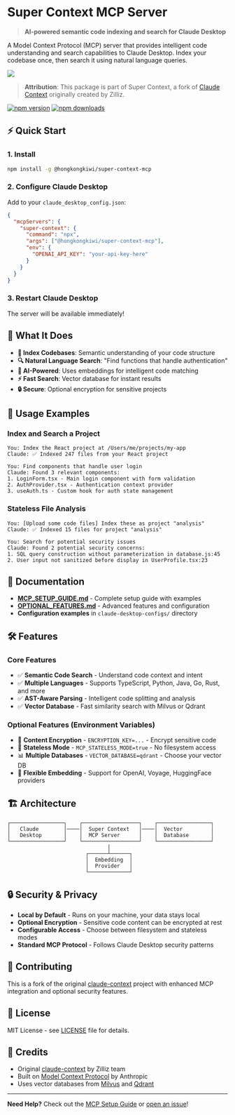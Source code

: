 # Super Context MCP Server

> **AI-powered semantic code indexing and search for Claude Desktop**

A Model Context Protocol (MCP) server that provides intelligent code understanding and search capabilities to Claude Desktop. Index your codebase once, then search it using natural language queries.

![](../../assets/super-context.png)

> **Attribution**: This package is part of Super Context, a fork of [Claude Context](https://github.com/zilliztech/claude-context) originally created by Zilliz.

[![npm version](https://img.shields.io/npm/v/@hongkongkiwi/super-context-mcp.svg)](https://www.npmjs.com/package/@hongkongkiwi/super-context-mcp)
[![npm downloads](https://img.shields.io/npm/dm/@hongkongkiwi/super-context-mcp.svg)](https://www.npmjs.com/package/@hongkongkiwi/super-context-mcp)

## ⚡ Quick Start

### 1. Install
```bash
npm install -g @hongkongkiwi/super-context-mcp
```

### 2. Configure Claude Desktop
Add to your `claude_desktop_config.json`:

```json
{
  "mcpServers": {
    "super-context": {
      "command": "npx",
      "args": ["@hongkongkiwi/super-context-mcp"],
      "env": {
        "OPENAI_API_KEY": "your-api-key-here"
      }
    }
  }
}
```

### 3. Restart Claude Desktop
The server will be available immediately!

## 🔧 What It Does

- **📁 Index Codebases**: Semantic understanding of your code structure
- **🔍 Natural Language Search**: "Find functions that handle authentication"
- **🧠 AI-Powered**: Uses embeddings for intelligent code matching
- **⚡ Fast Search**: Vector database for instant results
- **🔒 Secure**: Optional encryption for sensitive projects

## 🚀 Usage Examples

### Index and Search a Project
```
You: Index the React project at /Users/me/projects/my-app
Claude: ✅ Indexed 247 files from your React project

You: Find components that handle user login
Claude: Found 3 relevant components:
1. LoginForm.tsx - Main login component with form validation
2. AuthProvider.tsx - Authentication context provider  
3. useAuth.ts - Custom hook for auth state management
```

### Stateless File Analysis
```
You: [Upload some code files] Index these as project "analysis"
Claude: ✅ Indexed 15 files for project "analysis"

You: Search for potential security issues
Claude: Found 2 potential security concerns:
1. SQL query construction without parameterization in database.js:45
2. User input not sanitized before display in UserProfile.tsx:23
```

## 📖 Documentation

- **[MCP_SETUP_GUIDE.md](./MCP_SETUP_GUIDE.md)** - Complete setup guide with examples
- **[OPTIONAL_FEATURES.md](./OPTIONAL_FEATURES.md)** - Advanced features and configuration
- **Configuration examples** in `claude-desktop-configs/` directory

## 🛠️ Features

### Core Features
- ✅ **Semantic Code Search** - Understand code context and intent
- ✅ **Multiple Languages** - Supports TypeScript, Python, Java, Go, Rust, and more
- ✅ **AST-Aware Parsing** - Intelligent code splitting and analysis
- ✅ **Vector Database** - Fast similarity search with Milvus or Qdrant

### Optional Features (Environment Variables)
- 🔐 **Content Encryption** - `ENCRYPTION_KEY=...` - Encrypt sensitive code
- 🔄 **Stateless Mode** - `MCP_STATELESS_MODE=true` - No filesystem access
- 📊 **Multiple Databases** - `VECTOR_DATABASE=qdrant` - Choose your vector DB
- 🎯 **Flexible Embedding** - Support for OpenAI, Voyage, HuggingFace providers

## 🏗️ Architecture

```
┌─────────────────┐    ┌──────────────────┐    ┌─────────────────┐
│   Claude        │────│  Super Context   │────│  Vector         │
│   Desktop       │    │  MCP Server      │    │  Database       │
└─────────────────┘    └──────────────────┘    └─────────────────┘
                                │
                         ┌──────┴──────┐
                         │  Embedding  │
                         │  Provider   │
                         └─────────────┘
```

## 🔒 Security & Privacy

- **Local by Default** - Runs on your machine, your data stays local
- **Optional Encryption** - Sensitive code content can be encrypted at rest  
- **Configurable Access** - Choose between filesystem and stateless modes
- **Standard MCP Protocol** - Follows Claude Desktop security patterns

## 🤝 Contributing

This is a fork of the original [claude-context](https://github.com/zilliztech/claude-context) project with enhanced MCP integration and optional security features.

## 📄 License

MIT License - see [LICENSE](LICENSE) file for details.

## 🙏 Credits

- Original [claude-context](https://github.com/zilliztech/claude-context) by Zilliz team  
- Built on [Model Context Protocol](https://modelcontextprotocol.io/) by Anthropic
- Uses vector databases from [Milvus](https://milvus.io/) and [Qdrant](https://qdrant.tech/)

---

**Need Help?** Check out the [MCP Setup Guide](./MCP_SETUP_GUIDE.md) or [open an issue](../../issues)!